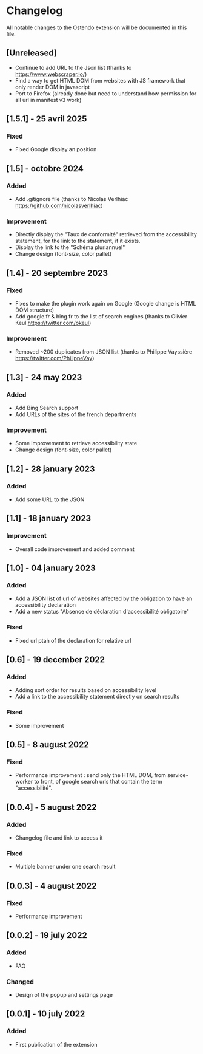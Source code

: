# Changelog
All notable changes to the Ostendo extension will be documented in this file.

## [Unreleased]
- Continue to add URL to the Json list (thanks to https://www.webscraper.io/)
- Find a way to get HTML DOM from websites with JS framework that only render DOM in javascript
- Port to Firefox (already done but need to understand how permission for all url in manifest v3 work)

## [1.5.1] - 25 avril 2025
### Fixed
- Fixed Google display an position

## [1.5] -  octobre 2024
### Added
- Add .gitignore file (thanks to Nicolas Verlhiac https://github.com/nicolasverlhiac)
### Improvement
- Directly display the "Taux de conformité" retrieved from the accessibility statement, for the link to the statement, if it exists.
- Display the link to the "Schéma pluriannuel"
- Change design (font-size, color pallet)

## [1.4] - 20 septembre 2023
### Fixed
- Fixes to make the plugin work again on Google (Google change is HTML DOM structure)
- Add google.fr & bing.fr to the list of search engines (thanks to Olivier Keul https://twitter.com/okeul)
### Improvement
- Removed ~200 duplicates from JSON list (thanks to Philippe Vayssière https://twitter.com/PhilippeVay)

## [1.3] - 24 may 2023
### Added
- Add Bing Search support
- Add URLs of the sites of the french departments
### Improvement
- Some improvement to retrieve accessibility state
- Change design (font-size, color pallet)

## [1.2] - 28 january 2023
### Added
- Add some URL to the JSON 

## [1.1] - 18 january 2023
### Improvement
- Overall code improvement and added comment

## [1.0] - 04 january 2023
### Added
- Add a JSON list of url of websites affected by the obligation to have an accessibility declaration
- Add a new status "Absence de déclaration d'accessibilité obligatoire"
### Fixed
- Fixed url ptah of the declaration for relative url

## [0.6] - 19 december 2022
### Added
- Adding sort order for results based on accessibility level
- Add a link to the accessibility statement directly on search results 
### Fixed
- Some improvement

## [0.5] - 8 august 2022
### Fixed
- Performance improvement : send only the HTML DOM, from service-worker to front, of google search urls that contain the term "accessibilité".

## [0.0.4] - 5 august 2022
### Added
- Changelog file and link to access it

### Fixed
- Multiple banner under one search result

## [0.0.3] - 4 august 2022
### Fixed
- Performance improvement

## [0.0.2] - 19 july 2022
### Added
- FAQ

### Changed
- Design of the popup and settings page

## [0.0.1] - 10 july 2022
### Added
- First publication of the extension
